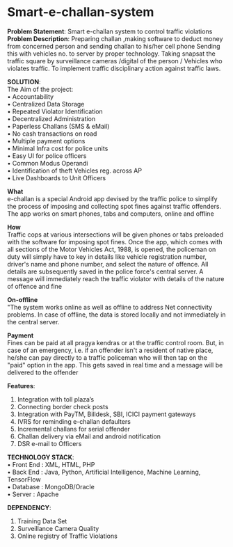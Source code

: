 # Smart-e-challan-system
<b>Problem Statement</b>: Smart e-challan system to control traffic violations<br>
<b>Problem Description</b>: Preparing challan ,making software to deduct money from concerned person and sending challan to his/her cell phone  Sending this with vehicles no. to server by proper technology. Taking snapsat the traffic square by surveillance cameras /digital of the person / Vehicles who violates traffic.  To implement traffic disciplinary action against traffic laws. 

<b>SOLUTION</b>:
<br>
The Aim of the project:
<br>
•	Accountability
<br>
•	Centralized Data Storage
<br>
•	Repeated Violator Identification
<br>
•	Decentralized Administration
<br>
•	Paperless Challans (SMS & eMail)
<br>
•	No cash transactions on road
<br>
•	Multiple payment options
<br>
•	Minimal Infra cost for police units
<br>
•	Easy UI for police officers
<br>
•	Common Modus Operandi
<br>
•	Identification of theft Vehicles reg. across AP
<br>
•	Live Dashboards to Unit Officers
<br>

<b>What</b><br>
e-challan is a special Android app devised by the traffic police to simplify the process of imposing and collecting spot fines against traffic offenders. The app works on smart phones, tabs and computers, online and offline

<b>How</b><br>
Traffic cops at various intersections will be given phones or tabs preloaded with the software for imposing spot fines. Once the app, which comes with all sections of the Motor Vehicles Act, 1988, is opened, the policeman on duty will simply have to key in details like vehicle registration number, driver's name and phone number, and select the nature of offence.
All details are subsequently saved in the police force's central server. A message will immediately reach the traffic violator with details of the nature of offence and fine

<b>On-offline</b><br>
"The system works online as well as offline to address Net connectivity problems. In case of offline, the data is stored locally and not immediately in the central server.

<b>Payment</b><br>
Fines can be paid at all pragya kendras or at the traffic control room. But, in case of an  emergency, i.e. if an offender isn't a resident of native place, he/she can pay directly to a traffic policeman who will then tap on the "paid" option in the app. This gets saved in real time and a message will be delivered to the offender

<b>Features</b>: 
1.	Integration with toll plaza’s
2.	Connecting border check posts
3.	Integration with PayTM, Billdesk, SBI, ICICI payment gateways
4.	IVRS for reminding e-challan defaulters
5.	Incremental challans for serial offender
6.	Challan delivery via eMail and android notification
7.	DSR e-mail to Officers

<b>TECHNOLOGY STACK</b>:<br>
• Front End : XML, HTML, PHP<br>
• Back End : Java, Python, Artificial Intelligence, Machine Learning, TensorFlow<br> 
• Database : MongoDB/Oracle<br>
• Server : Apache

<b>DEPENDENCY</b>:<br>
1. Training Data Set
2. Surveillance Camera Quality
3. Online registry of Traffic Violations
